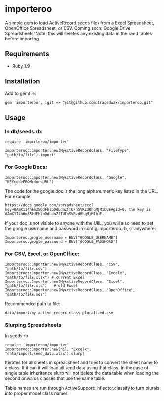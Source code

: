 # importeroo

A simple gem to load ActiveRecord seeds files from a Excel Spreadsheet, OpenOffice Spreadsheet, or CSV.
Coming soon: Google Drive Spreadsheets.
Note: this will deletes any existing data in the seed tables before importing.

## Requirements
  * Ruby 1.9

## Installation

Add to gemfile:

    gem 'importeroo', :git => "git@github.com:tracedwax/importeroo.git"

## Usage

### In db/seeds.rb:

    require 'importeroo/importer'

    Importeroo::Importer.new(MyActiveRecordClass, "FileType", "path/to/file").import!

### For Google Docs:

    Importeroo::Importer.new(MyActiveRecordClass, "Google", "KEYcodeFROMgdocsURL")

The code for the google doc is the long alphanumeric key listed in the URL.  For example:

	https://docs.google.com/spreadsheet/ccc?key=0AmX1I4h6m35OdFhlbDdLdnZfTUFnSVRzd0hqMjM1bUE#gid=0, the key is 0AmX1I4h6m35OdFhlbDdLdnZfTUFnSVRzd0hqMjM1bUE.

If your doc is not visible to anyone with the URL, you will also need to set the google username and password in config/importeroo.rb, or anywhere:

    Importeroo.google_username = ENV["GOOGLE_USERNAME"]
    Importeroo.google_password = ENV["GOOGLE_PASSWORD"]

### For CSV, Excel, or OpenOffice:

    Importeroo::Importer.new(MyActiveRecordClass, "CSV", "path/to/file.csv")
    Importeroo::Importer.new(MyActiveRecordClass, "Excelx", "path/to/file.xlsx") # current Excel
    Importeroo::Importer.new(MyActiveRecordClass, "Excel", "path/to/file.xls")   # old Excel
    Importeroo::Importer.new(MyActiveRecordClass, "OpenOffice", "path/to/file.ods")

Recommended path to file:

    data/import/my_active_record_class_pluralized.csv

### Slurping Spreadsheets

In seeds.rb

    require 'importeroo/importer'
    Importeroo::Importer.new(nil, "Excelx", "data/import/seed_data.xlsx").slurp!

Iterates for all sheets in spreadsheet and tries to convert the sheet name to a class. If it can it will load all
seed data using that class. In the case of single table inheritance slurp will not delete the data table when loading
the second onwards classes that use the same table.

Table names are run through ActiveSupport::Inflector.classify to turn plurals into proper model class names.
